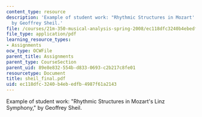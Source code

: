 ```yaml
---
content_type: resource
description: 'Example of student work: "Rhythmic Structures in Mozart''s Linz Symphony,"
  by Geoffrey Sheil.'
file: /courses/21m-350-musical-analysis-spring-2008/ec118dfc3240b4ebedfb4987f61a2143_sheil_final.pdf
file_type: application/pdf
learning_resource_types:
- Assignments
ocw_type: OCWFile
parent_title: Assignments
parent_type: CourseSection
parent_uid: 89e8e832-554b-d833-0693-c2b217c8fe01
resourcetype: Document
title: sheil_final.pdf
uid: ec118dfc-3240-b4eb-edfb-4987f61a2143
---
```

Example of student work: "Rhythmic Structures in Mozart's Linz Symphony," by Geoffrey Sheil.

